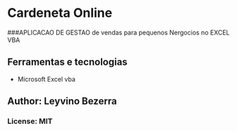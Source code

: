 # Cardeneta Online 
###APLICACAO DE GESTAO de vendas para pequenos Nergocios no EXCEL VBA

## Ferramentas e tecnologias
- Microsoft Excel vba

## Author: Leyvino Bezerra
### License: MIT 

 

